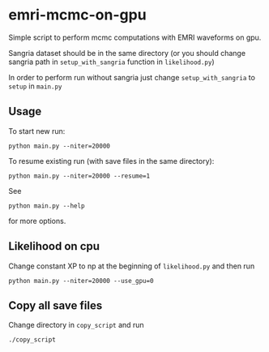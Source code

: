 # emri-mcmc-on-gpu

Simple script to perform mcmc computations with EMRI waveforms on gpu.

Sangria dataset should be in the same directory (or you should change sangria path in ```setup_with_sangria``` function in ```likelihood.py```)

In order to perform run without sangria just change ```setup_with_sangria``` to ```setup``` in ```main.py```

## Usage

To start new run:


```
python main.py --niter=20000 
```

To resume existing run (with save files in the same directory):

```
python main.py --niter=20000 --resume=1
```

See 

```
python main.py --help
```

for more options.

## Likelihood on cpu

Change constant XP to np at the beginning of ```likelihood.py```
 and then run

```
python main.py --niter=20000 --use_gpu=0
```

## Copy all save files

Change directory in ```copy_script``` and run

```
./copy_script
```
